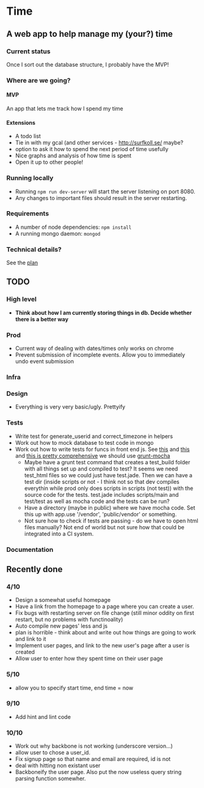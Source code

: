 # Time

## A web app to help manage my (your?) time

### Current status

Once I sort out the database structure, I probably have the MVP!

### Where are we going?

#### MVP
An app that lets me track how I spend my time

#### Extensions
* A todo list
* Tie in with my gcal (and other services - http://surfkoll.se/ maybe?
* option to ask it how to spend the next period of time usefully
* Nice graphs and analysis of how time is spent
* Open it up to other people!

### Running locally

* Running `npm run dev-server` will start the server listening on port 8080.
* Any changes to important files should result in the server restarting.

### Requirements

* A number of node dependencies: `npm install`
* A running mongo daemon: `mongod`

### Technical details?

See the [plan](plan.md)

## TODO
### High level
* **Think about how I am currently storing things in db. Decide whether there is a better way**

### Prod
* Current way of dealing with dates/times only works on chrome
* Prevent submission of incomplete events. Allow you to immediately undo event submission

### Infra

### Design
* Everything is very very basic/ugly. Prettyify

### **Tests**
* Write test for generate_userid and correct_timezone in helpers
* Work out how to mock database to test code in mongo
* Work out how to write tests for funcs in front end js. See [this](http://blog.codeship.io/2014/01/22/testing-frontend-javascript-code-using-mocha-chai-and-sinon.html) and [this](https://shanetomlinson.com/2013/testing-javascript-frontend-part-1-anti-patterns-and-fixes/) and [this is pretty comprehensive](http://staal.io/blog/2013/08/17/incredibly-convenient-testing-of-frontend-javascript-with-node-dot-js/) we should use [grunt-mocha](https://github.com/kmiyashiro/grunt-mocha)
  * Maybe have a grunt test command that creates a test_build folder with all things set up and compiled to test? It seems we need test_html files so we could just have test.jade. Then we can have a test dir (inside scripts or not - I think not so that dev compiles everythin while prod only does scripts in scripts (not test)) with the source code for the tests. test.jade includes scripts/main and test/test as well as mocha code and the tests can be run? 
  * Have a directory (maybe in public) where we have mocha code. Set this up with app.use '/vendor', 'public/vendor' or something.
  * Not sure how to check if tests are passing - do we have to open html files manually? Not end of world but not sure how that could be integrated into a CI system.
### Documentation

## Recently done
### 4/10
* Design a somewhat useful homepage
* Have a link from the homepage to a page where you can create a user.
* Fix bugs with restarting server on file change (still minor oddity on first restart, but no problems with functinoality)
* Auto compile new pages' less and js
* plan is horrible - think about and write out how things are going to work and link to it
* Implement user pages, and link to the new user's page after a user is created
* Allow user to enter how they spent time on their user page

### 5/10
* allow you to specify start time, end time = now

### 9/10
* Add hint and lint code

### 10/10
* Work out why backbone is not working (underscore version...)
* allow user to chose a user_id.
* Fix signup page so that name and email are required, id is not
* deal with hitting non existant user
* Backboneify the user page. Also put the now useless query string parsing function somewher.
